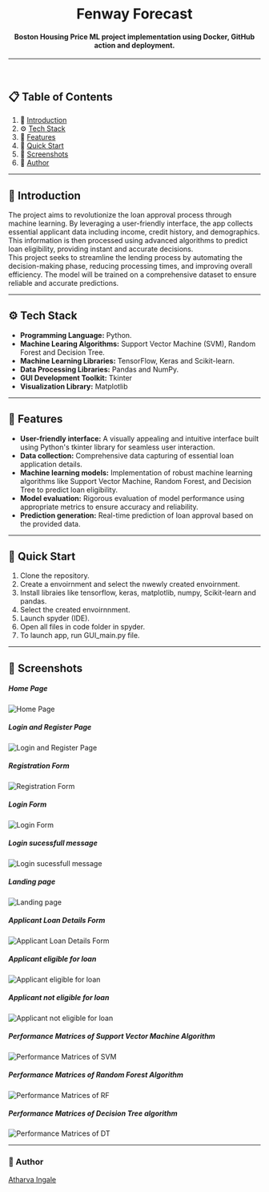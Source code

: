 <h1 align='center'> Fenway Forecast </h1>

<h4 align='center'> Boston Housing Price ML project implementation using Docker, GitHub action and deployment. </h4>

<hr>

<br />

## 📋 <a name="table">Table of Contents</a>

1. 🤖 [Introduction](#introduction)
2. ⚙️ [Tech Stack](#tech-stack)
3. 🔋 [Features](#features)
4. 🤸 [Quick Start](#quick-start)
5. 📱 [Screenshots](#screenshot)
6. 🔗 [Author](#author)

<hr>

## <a name="introduction">🤖 Introduction </a>
The project aims to revolutionize the loan approval process through machine learning. By leveraging a user-friendly interface, the app collects essential applicant data including income, credit history, and demographics. This information is then processed using advanced algorithms to predict loan eligibility, providing instant and accurate decisions.
<br />
This project seeks to streamline the lending process by automating the decision-making phase, reducing processing times, and improving overall efficiency. The model will be trained on a comprehensive dataset to ensure reliable and accurate predictions.

<hr>

## <a name="tech-stack">⚙️ Tech Stack</a>
- **Programming Language:** Python.
- **Machine Learing Algorithms:** Support Vector Machine (SVM), Random Forest and Decision Tree.
- **Machine Learning Libraries:** TensorFlow, Keras and Scikit-learn.
- **Data Processing Libraries:** Pandas and NumPy.
- **GUI Development Toolkit:** Tkinter
- **Visualization Library:** Matplotlib

<hr>

## <a name="features">🔋 Features</a>
- **User-friendly interface:** A visually appealing and intuitive interface built using Python's tkinter library for seamless user interaction.
- **Data collection:** Comprehensive data capturing of essential loan application details.
- **Machine learning models:** Implementation of robust machine learning algorithms like Support Vector Machine, Random Forest, and Decision Tree to predict loan eligibility.
- **Model evaluation:** Rigorous evaluation of model performance using appropriate metrics to ensure accuracy and reliability.
- **Prediction generation:** Real-time prediction of loan approval based on the provided data.

<hr>

## <a name="quick-start">🤸 Quick Start</a>
1. Clone the repository.
2. Create a envoirnment and select the nwewly created envoirnment.
3. Install libraies like tensorflow, keras, matplotlib, numpy, Scikit-learn and pandas.
4. Select the created envoirnnment.
5. Launch spyder (IDE).
6. Open all files in code folder in spyder.
7. To launch app, run GUI_main.py file.

<hr>

## <a name="screenshot">📱 Screenshots </a>

##### Home Page
![Home Page](https://github.com/AtharvaIngale/Loan-Prediction-System/assets/94461630/2ab0d41e-2637-45c3-9098-8e579e887265)

##### Login and Register Page
![Login and Register Page](https://github.com/AtharvaIngale/Loan-Prediction-System/assets/94461630/b467d56b-8cda-43cb-8691-33f942f564ec)

##### Registration Form
![Registration Form](https://github.com/AtharvaIngale/Loan-Prediction-System/assets/94461630/1b1d6234-be25-4b5d-871a-5fbcf961b661)

##### Login Form
![Login Form](https://github.com/AtharvaIngale/Loan-Prediction-System/assets/94461630/42865090-3860-4d08-b4e2-5b81386502c8)

##### Login sucessfull message
![Login sucessfull message](https://github.com/AtharvaIngale/Loan-Prediction-System/assets/94461630/e78a5179-4e81-45ae-90bf-e48891406294)

##### Landing page
![Landing page](https://github.com/AtharvaIngale/Loan-Prediction-System/assets/94461630/837306d3-9cc8-4d0f-a579-10e5d7bb9278)

##### Applicant Loan Details Form
![Applicant Loan Details Form](https://github.com/AtharvaIngale/Loan-Prediction-System/assets/94461630/b1380d33-8f3d-4b78-a87a-17df741b2575)

##### Applicant eligible for loan
![Applicant eligible for loan](https://github.com/AtharvaIngale/Loan-Prediction-System/assets/94461630/6b1d083a-e07e-4fcd-901c-0d2538d78056)

##### Applicant not eligible for loan
![Applicant not eligible for loan](https://github.com/AtharvaIngale/Loan-Prediction-System/assets/94461630/92573a28-9ace-43eb-bcb6-4a7a4a33f866)

##### Performance Matrices of Support Vector Machine Algorithm
![Performance Matrices of SVM](https://github.com/AtharvaIngale/Loan-Prediction-System/assets/94461630/026d56d6-f49f-49a5-9763-12f56b478562)

##### Performance Matrices of Random Forest Algorithm
![Performance Matrices of RF](https://github.com/AtharvaIngale/Loan-Prediction-System/assets/94461630/2a8983b3-f90b-45f7-a5f5-65cd35220c2f)

##### Performance Matrices of Decision Tree algorithm
![Performance Matrices of DT](https://github.com/AtharvaIngale/Loan-Prediction-System/assets/94461630/aad7b391-438b-499b-9038-75c104df390a)

<hr>

### <a name="author">🔗 Author </a>
[Atharva Ingale](https://github.com/AtharvaIngale)



